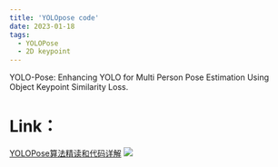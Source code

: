 ```yaml
---
title: 'YOLOpose code'
date: 2023-01-18
tags:
  - YOLOPose
  - 2D keypoint
---
```


YOLO-Pose: Enhancing YOLO for Multi Person Pose Estimation Using Object Keypoint Similarity Loss.

Link：
======
<a href="https://zhuanlan.zhihu.com/p/599857462">YOLOPose算法精读和代码详解</a>
<img src="https://img.shields.io/badge/in-%E7%9F%A5%E4%B9%8E-blue">&emsp;
